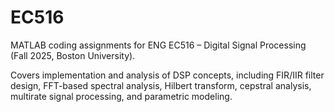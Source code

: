 # EC516
MATLAB coding assignments for ENG EC516 – Digital Signal Processing (Fall 2025, Boston University).

Covers implementation and analysis of DSP concepts, including FIR/IIR filter design, FFT-based spectral analysis, Hilbert transform, cepstral analysis, multirate signal processing, and parametric modeling.
